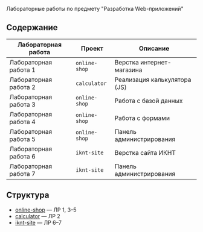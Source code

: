 Лабораторные работы по предмету "Разработка Web-приложений"

## Содержание

| Лабораторная работа | Проект         | Описание                     |
|---------------------|----------------|------------------------------|
| Лабораторная работа 1 | `online-shop`   | Верстка интернет-магазина    |
| Лабораторная работа 2 | `calculator`    | Реализация калькулятора (JS) |
| Лабораторная работа 3 | `online-shop`   | Работа с базой данных        |
| Лабораторная работа 4 | `online-shop`   | Работа с формами             |
| Лабораторная работа 5 | `online-shop`   | Панель администрирования     |
| Лабораторная работа 6 | `iknt-site`     | Верстка сайта ИКНТ           |
| Лабораторная работа 7 | `iknt-site`     | Панель администрирования     |

## Структура

- [online-shop](./online-shop/) — ЛР 1, 3–5  
- [calculator](./calculator/) — ЛР 2  
- [iknt-site](./iknt-site/) — ЛР 6–7
